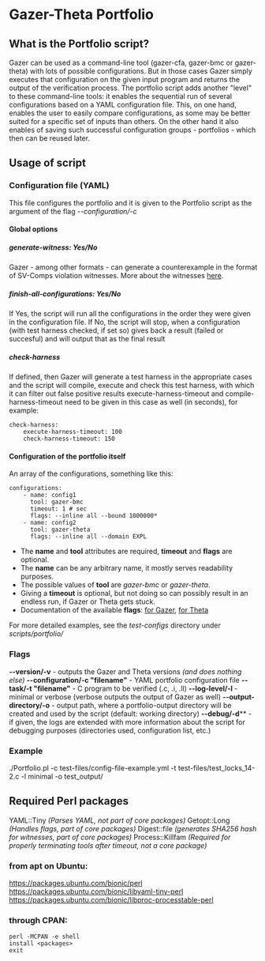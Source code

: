 # Gazer-Theta Portfolio
## What is the Portfolio script?
Gazer can be used as a command-line tool (gazer-cfa, gazer-bmc or gazer-theta) with lots of possible configurations. But in those cases Gazer simply executes that configuration on the given input program and returns the output of the verification process. The portfolio script adds another "level" to these command-line tools: it enables the sequential run of several configurations based on a YAML configuration file. This, on one hand, enables the user to easily compare configurations, as some may be better suited for a specific set of inputs than others. On the other hand it also enables of saving such successful configuration groups - portfolios - which then can be reused later.

## Usage of script
### Configuration file (YAML)
This file configures the portfolio and it is given to the Portfolio script as the argument of the flag *--configuration/-c*
#### Global options
##### generate-witness: Yes/No
Gazer - among other formats - can generate a counterexample in the format of SV-Comps violation witnesses. More about the witnesses [here](https://github.com/sosy-lab/sv-witnesses).
##### finish-all-configurations: Yes/No
If Yes, the script will run all the configurations in the order they were given in the configuration file. 
If No, the script will stop, when a configuration (with test harness checked, if set so) gives back a result (failed or succesful) and will output that as the final result
##### check-harness
If defined, then Gazer will generate a test harness in the appropriate cases and the script will compile, execute and check this test harness, with which it can filter out false positive results execute-harness-timeout and compile-harness-timeout need to be given in this case as well (in seconds), for example:
```
check-harness:
    execute-harness-timeout: 100
    check-harness-timeout: 150
```
#### Configuration of the portfolio itself
An array of the configurations, something like this:
```
configurations:
    - name: config1
      tool: gazer-bmc
      timeout: 1 # sec
      flags: --inline all --bound 1000000*
    - name: config2
      tool: gazer-theta
      flags: --inline all --domain EXPL
```
- The **name** and **tool** attributes are required, **timeout** and **flags** are optional.
- The **name** can be any arbitrary name, it mostly serves readability purposes. 
- The possible values of **tool** are *gazer-bmc* or *gazer-theta*. 
- Giving a **timeout** is optional, but not doing so can possibly result in an endless run, if Gazer or Theta gets stuck.
- Documentation of the available **flags**: [for Gazer](https://github.com/ftsrg/gazer/blob/master/README.md), [for Theta](https://github.com/ftsrg/theta/blob/master/doc/CEGAR-algorithms.md)

For more detailed examples, see the *test-configs* directory under *scripts/portfolio/*

### Flags
**--version/-v** - outputs the Gazer and Theta versions *(and does nothing else)*
**--configuration/-c "filename"** - YAML portfolio configuration file
**--task/-t "filename"** - C program to be verified (.c, .i, .ll)
**--log-level/-l** - minimal or verbose (verbose outputs the output of Gazer as well)
**--output-directory/-o** - output path, where a portfolio-output directory will be created and used by the script (default: working directory)
**--debug/-d**** - if given, the logs are extended with more information about the script for debugging purposes (directories used, configuration list, etc.)

### Example
./Portfolio.pl -c test-files/config-file-example.yml -t test-files/test_locks_14-2.c -l minimal -o test_output/ 

## Required Perl packages
YAML::Tiny *(Parses YAML, not part of core packages)*
Getopt::Long *(Handles flags, part of core packages)*
Digest::file *(generates SHA256 hash for witnesses, part of core packages)*
Process::Killfam *(Required for properly terminating tools after timeout, not a core package)*

### from apt on Ubuntu:
https://packages.ubuntu.com/bionic/perl
https://packages.ubuntu.com/bionic/libyaml-tiny-perl
https://packages.ubuntu.com/bionic/libproc-processtable-perl

### through CPAN:
```
perl -MCPAN -e shell
install <packages>
exit
```
